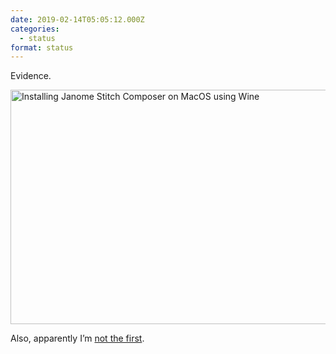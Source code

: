 ```yaml
---
date: 2019-02-14T05:05:12.000Z
categories:
  - status
format: status
---
```

Evidence.

<img loading="lazy" style="display:block; margin-left:auto; margin-right:auto;" src="https://www.yergler.net/wp-content/uploads/2019/02/Installing-Janome-Stitch-Composer-on-MacOS-using-Wine..png" alt="Installing Janome Stitch Composer on MacOS using Wine" title="Installing Janome Stitch Composer on MacOS using Wine." border="0" width="600" height="375" />

Also, apparently I&#8217;m [not the first][1].

 [1]: http://www.melvilletheatre.com/articles/janomestitchcomposer/index.html
